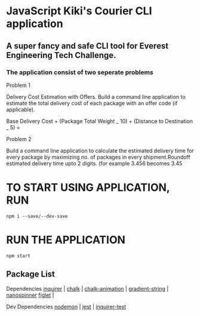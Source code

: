 # JavaScript Kiki's Courier CLI application

## A super fancy and safe CLI tool for Everest Engineering Tech Challenge.

### The application consist of two seperate problems

Problem 1

Delivery Cost Estimation with Offers.
Build a command line application to
estimate the total delivery cost of each package with
an offer code (if applicable).

Base Delivery Cost + (Package Total Weight _ 10) +
(Distance to Destination _ 5) =

Problem 2

Build a command line application to calculate the estimated delivery time for every package by maximizing no. of packages in every shipment.Roundoff estimated delivery time upto 2 digits.
(for example 3.456 becomes 3.45

# TO START USING APPLICATION, RUN

```
npm i --save/--dev-save
```

# RUN THE APPLICATION

```
npm start
```

## Package List

Dependencies
[inquirer](https://github.com/SBoudrias/Inquirer.js) |
[chalk](https://github.com/chalk/chalk) |
[chalk-animation](https://github.com/bokub/chalk-animation) |
[gradient-string](https://github.com/bokub/gradient-string) |
[nanospinner](https://github.com/usmanyunusov/nanospinner)
[figlet](https://github.com/patorjk/figlet.js) |

Dev Dependencies
[nodemon](github.com/remy/nodemon) |
[jest](https://github.com/facebook/jest) |
[inquirer-test](https://github.com/ewnd9/inquirer-test)
